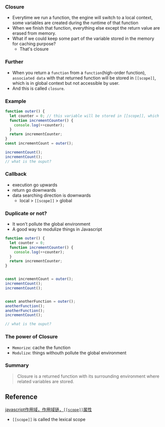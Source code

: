 ### Closure
- Everytime we run a function, the engine will switch to a local context, some variables are created during the runtime of that function
- When we finish that function, everything else except the return value are erased from memory.
- What if we could keep some part of the variable stored in the memory for caching purpose?
  - That's closure


### Further
- When you return a `function` from a `function`(high-order function), `associated data` with that returned function will be stored in `[[scope]]`, which is in global context but not accessible by user.
- And this is called `closure`.

### Example
```javascript
function outer() {
  let counter = 0; // this variable will be stored in [[scope]], which is in global context
  function incrementCounter() {
    console.log(++counter);
  }
  return incrementCounter;
}
const incrementCount = outer();

incrementCount();
incrementCount();
// what is the ouput?
```
### Callback
- execution go upwards
- return go downwards
- data searching direction is downwards
  - local > `[[scope]]` > global

### Duplicate or not?
- It won't pollute the global environment
- A good way to modulize things in Javascript
```javascript
function outer() {
  let counter = 0;
  function incrementCounter() {
    console.log(++counter);
  }
  return incrementCounter;
}


const incrementCount = outer();
incrementCount();  
incrementCount();


const anotherFunction = outer();
anotherFunction();
anotherFunction();
incrementCount();

// what is the ouput?
```
### The power of Closure
- `Memorize`: cache the function
- `Modulize`: things withouth pollute the global environment
### Summary
> Closure is a returned function with its surrounding environment where related variables are stored.
## Reference
[javascript作用域，作用域链，`[[scope]]`属性](https://segmentfault.com/a/1190000008042501)
- `[[scope]]` is called the lexical scope